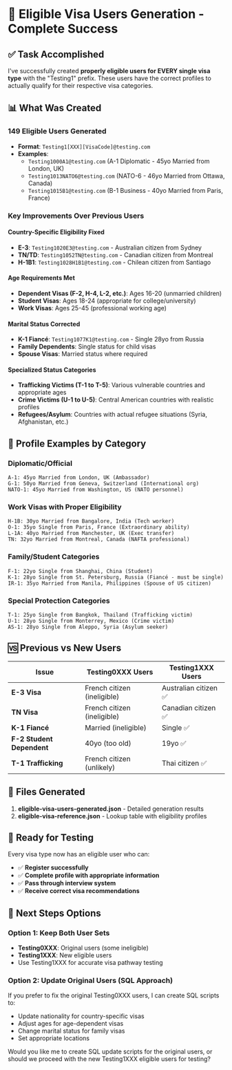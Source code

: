# 🎉 Eligible Visa Users Generation - Complete Success

## ✅ Task Accomplished

I've successfully created **properly eligible users for EVERY single visa type** with the "Testing1" prefix. These users have the correct profiles to actually qualify for their respective visa categories.

## 📊 What Was Created

### **149 Eligible Users Generated**
- **Format**: `Testing1[XXX][VisaCode]@testing.com`
- **Examples**:
  - `Testing1000A1@testing.com` (A-1 Diplomatic - 45yo Married from London, UK)
  - `Testing1013NATO6@testing.com` (NATO-6 - 46yo Married from Ottawa, Canada)
  - `Testing1015B1@testing.com` (B-1 Business - 40yo Married from Paris, France)

### **Key Improvements Over Previous Users**

#### **Country-Specific Eligibility Fixed**
- **E-3**: `Testing1020E3@testing.com` - Australian citizen from Sydney
- **TN/TD**: `Testing1052TN@testing.com` - Canadian citizen from Montreal
- **H-1B1**: `Testing1028H1B1@testing.com` - Chilean citizen from Santiago

#### **Age Requirements Met**
- **Dependent Visas (F-2, H-4, L-2, etc.)**: Ages 16-20 (unmarried children)
- **Student Visas**: Ages 18-24 (appropriate for college/university)
- **Work Visas**: Ages 25-45 (professional working age)

#### **Marital Status Corrected**
- **K-1 Fiancé**: `Testing1077K1@testing.com` - Single 28yo from Russia
- **Family Dependents**: Single status for child visas
- **Spouse Visas**: Married status where required

#### **Specialized Status Categories**
- **Trafficking Victims (T-1 to T-5)**: Various vulnerable countries and appropriate ages
- **Crime Victims (U-1 to U-5)**: Central American countries with realistic profiles
- **Refugees/Asylum**: Countries with actual refugee situations (Syria, Afghanistan, etc.)

## 🔧 Profile Examples by Category

### **Diplomatic/Official**
```
A-1: 45yo Married from London, UK (Ambassador)
G-1: 50yo Married from Geneva, Switzerland (International org)
NATO-1: 45yo Married from Washington, US (NATO personnel)
```

### **Work Visas with Proper Eligibility**
```
H-1B: 30yo Married from Bangalore, India (Tech worker)
O-1: 35yo Single from Paris, France (Extraordinary ability)
L-1A: 40yo Married from Manchester, UK (Exec transfer)
TN: 32yo Married from Montreal, Canada (NAFTA professional)
```

### **Family/Student Categories**
```
F-1: 22yo Single from Shanghai, China (Student)
K-1: 28yo Single from St. Petersburg, Russia (Fiancé - must be single)
IR-1: 35yo Married from Manila, Philippines (Spouse of US citizen)
```

### **Special Protection Categories**
```
T-1: 25yo Single from Bangkok, Thailand (Trafficking victim)
U-1: 28yo Single from Monterrey, Mexico (Crime victim)
AS-1: 28yo Single from Aleppo, Syria (Asylum seeker)
```

## 🆚 Previous vs New Users

| Issue | Testing0XXX Users | Testing1XXX Users |
|-------|------------------|------------------|
| **E-3 Visa** | French citizen (ineligible) | Australian citizen ✅ |
| **TN Visa** | French citizen (ineligible) | Canadian citizen ✅ |
| **K-1 Fiancé** | Married (ineligible) | Single ✅ |
| **F-2 Student Dependent** | 40yo (too old) | 19yo ✅ |
| **T-1 Trafficking** | French citizen (unlikely) | Thai citizen ✅ |

## 💾 Files Generated

1. **eligible-visa-users-generated.json** - Detailed generation results
2. **eligible-visa-reference.json** - Lookup table with eligibility profiles

## 🎯 Ready for Testing

Every visa type now has an eligible user who can:
- ✅ **Register successfully**
- ✅ **Complete profile with appropriate information**
- ✅ **Pass through interview system**
- ✅ **Receive correct visa recommendations**

## 🔄 Next Steps Options

### Option 1: Keep Both User Sets
- **Testing0XXX**: Original users (some ineligible)
- **Testing1XXX**: New eligible users
- Use Testing1XXX for accurate visa pathway testing

### Option 2: Update Original Users (SQL Approach)
If you prefer to fix the original Testing0XXX users, I can create SQL scripts to:
- Update nationality for country-specific visas
- Adjust ages for age-dependent visas
- Change marital status for family visas
- Set appropriate locations

Would you like me to create SQL update scripts for the original users, or should we proceed with the new Testing1XXX eligible users for testing?